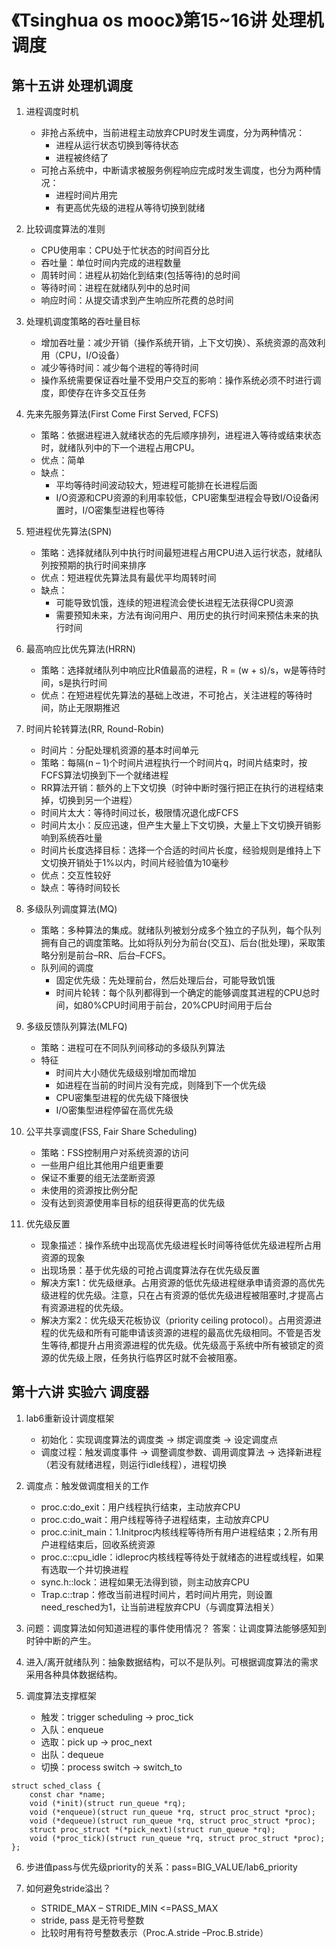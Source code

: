 # 《Tsinghua os mooc》第15~16讲 处理机调度

## 第十五讲 处理机调度

1. 进程调度时机
    - 非抢占系统中，当前进程主动放弃CPU时发生调度，分为两种情况：
        - 进程从运行状态切换到等待状态
        - 进程被终结了
    - 可抢占系统中，中断请求被服务例程响应完成时发生调度，也分为两种情况：
        - 进程时间片用完
        - 有更高优先级的进程从等待切换到就绪

2. 比较调度算法的准则
    - CPU使用率：CPU处于忙状态的时间百分比
    - 吞吐量：单位时间内完成的进程数量
    - 周转时间：进程从初始化到结束(包括等待)的总时间
    - 等待时间：进程在就绪队列中的总时间
    - 响应时间：从提交请求到产生响应所花费的总时间

3. 处理机调度策略的吞吐量目标
    - 增加吞吐量：减少开销（操作系统开销，上下文切换）、系统资源的高效利用（CPU，I/O设备）
    - 减少等待时间：减少每个进程的等待时间
    - 操作系统需要保证吞吐量不受用户交互的影响：操作系统必须不时进行调度，即使存在许多交互任务
    
4. 先来先服务算法(First Come First Served, FCFS)
    - 策略：依据进程进入就绪状态的先后顺序排列，进程进入等待或结束状态时，就绪队列中的下一个进程占用CPU。
    - 优点：简单
    - 缺点：
        - 平均等待时间波动较大，短进程可能排在长进程后面
        - I/O资源和CPU资源的利用率较低，CPU密集型进程会导致I/O设备闲置时，I/O密集型进程也等待

5. 短进程优先算法(SPN)
    - 策略：选择就绪队列中执行时间最短进程占用CPU进入运行状态，就绪队列按预期的执行时间来排序
    - 优点：短进程优先算法具有最优平均周转时间
    - 缺点：
        - 可能导致饥饿，连续的短进程流会使长进程无法获得CPU资源
        - 需要预知未来，方法有询问用户、用历史的执行时间来预估未来的执行时间

6. 最高响应比优先算法(HRRN)
    - 策略：选择就绪队列中响应比R值最高的进程，R = (w + s)/s，w是等待时间，s是执行时间
    - 优点：在短进程优先算法的基础上改进，不可抢占，关注进程的等待时间，防止无限期推迟

7. 时间片轮转算法(RR, Round-Robin)
    - 时间片：分配处理机资源的基本时间单元
    - 策略：每隔(n – 1)个时间片进程执行一个时间片q，时间片结束时，按FCFS算法切换到下一个就绪进程
    - RR算法开销：额外的上下文切换（时钟中断时强行把正在执行的进程结束掉，切换到另一个进程）
    - 时间片太大：等待时间过长，极限情况退化成FCFS
    - 时间片太小：反应迅速，但产生大量上下文切换，大量上下文切换开销影响到系统吞吐量
    - 时间片长度选择目标：选择一个合适的时间片长度，经验规则是维持上下文切换开销处于1%以内，时间片经验值为10毫秒
    - 优点：交互性较好
    - 缺点：等待时间较长

8. 多级队列调度算法(MQ)
    - 策略：多种算法的集成。就绪队列被划分成多个独立的子队列，每个队列拥有自己的调度策略。比如将队列分为前台(交互)、后台(批处理)，采取策略分别是前台–RR、后台–FCFS。
    - 队列间的调度
        - 固定优先级：先处理前台，然后处理后台，可能导致饥饿
        - 时间片轮转：每个队列都得到一个确定的能够调度其进程的CPU总时间，如80%CPU时间用于前台，20%CPU时间用于后台

9. 多级反馈队列算法(MLFQ)
    - 策略：进程可在不同队列间移动的多级队列算法
    - 特征
        - 时间片大小随优先级级别增加而增加
        - 如进程在当前的时间片没有完成，则降到下一个优先级
        - CPU密集型进程的优先级下降很快
        - I/O密集型进程停留在高优先级

10. 公平共享调度(FSS, Fair Share Scheduling)
    - 策略：FSS控制用户对系统资源的访问
    - 一些用户组比其他用户组更重要
    - 保证不重要的组无法垄断资源
    - 未使用的资源按比例分配
    - 没有达到资源使用率目标的组获得更高的优先级

11. 优先级反置
    - 现象描述：操作系统中出现高优先级进程长时间等待低优先级进程所占用资源的现象
    - 出现场景：基于优先级的可抢占调度算法存在优先级反置
    - 解决方案1：优先级继承。占用资源的低优先级进程继承申请资源的高优先级进程的优先级。注意，只在占有资源的低优先级进程被阻塞时,才提高占有资源进程的优先级。
    - 解决方案2：优先级天花板协议（priority ceiling protocol）。占用资源进程的优先级和所有可能申请该资源的进程的最高优先级相同。不管是否发生等待,都提升占用资源进程的优先级。优先级高于系统中所有被锁定的资源的优先级上限，任务执行临界区时就不会被阻塞。

## 第十六讲 实验六 调度器

1. lab6重新设计调度框架
    - 初始化：实现调度算法的调度类 -> 绑定调度类 -> 设定调度点
    - 调度过程：触发调度事件 -> 调整调度参数、调用调度算法 -> 选择新进程（若没有就绪进程，则运行idle线程），进程切换

2. 调度点：触发做调度相关的工作
    - proc.c:do_exit：用户线程执行结束，主动放弃CPU
    - proc.c:do_wait：用户线程等待子进程结束，主动放弃CPU
    - proc.c:init_main：1.Initproc内核线程等待所有用户进程结束；2.所有用户进程结束后，回收系统资源
    - proc.c::cpu_idle：idleproc内核线程等待处于就绪态的进程或线程，如果有选取一个并切换进程
    - sync.h::lock：进程如果无法得到锁，则主动放弃CPU
    - Trap.c::trap：修改当前进程时间片，若时间片用完，则设置need_resched为1，让当前进程放弃CPU（与调度算法相关）

3. 问题：调度算法如何知道进程的事件使用情况？ 
   答案：让调度算法能够感知到时钟中断的产生。

4. 进入/离开就绪队列：抽象数据结构，可以不是队列。可根据调度算法的需求采用各种具体数据结构。

5. 调度算法支撑框架
    - 触发：trigger scheduling -> proc_tick
    - 入队：enqueue
    - 选取：pick up -> proc_next
    - 出队：dequeue
    - 切换：process switch  -> switch_to
```
struct sched_class {
    const char *name;
    void (*init)(struct run_queue *rq);
    void (*enqueue)(struct run_queue *rq, struct proc_struct *proc);
    void (*dequeue)(struct run_queue *rq, struct proc_struct *proc);
    struct proc_struct *(*pick_next)(struct run_queue *rq);
    void (*proc_tick)(struct run_queue *rq, struct proc_struct *proc);
};

```

6. 步进值pass与优先级priority的关系：pass=BIG_VALUE/lab6_priority

7. 如何避免stride溢出？
    - STRIDE_MAX – STRIDE_MIN <=PASS_MAX
    - stride, pass 是无符号整数
    - 比较时用有符号整数表示（Proc.A.stride –Proc.B.stride）
